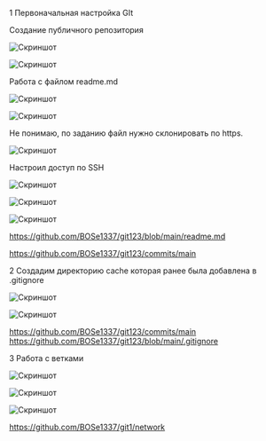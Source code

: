 1 Первоначальная настройка GIt

Создание публичного репозитория

![Скриншот](https://github.com/BOSe1337/git1/blob/main/1.jpg)

![Скриншот](https://github.com/BOSe1337/git1/blob/main/2.jpg)

Работа с файлом readme.md

![Скриншот](https://github.com/BOSe1337/git1/blob/main/3.jpg)

![Скриншот](https://github.com/BOSe1337/git1/blob/main/4.jpg)

Не понимаю, по заданию файл нужно склонировать по https.

![Скриншот](https://github.com/BOSe1337/git1/blob/main/5.jpg)

Настроил доступ по SSH

![Скриншот](https://github.com/BOSe1337/git1/blob/main/6.jpg)

![Скриншот](https://github.com/BOSe1337/git1/blob/main/7.jpg)

![Скриншот](https://github.com/BOSe1337/git1/blob/main/8.jpg)

https://github.com/BOSe1337/git123/blob/main/readme.md

https://github.com/BOSe1337/git123/commits/main

2 Создадим директорию cache которая ранее была добавлена в .gitignore

![Скриншот](https://github.com/BOSe1337/git1/blob/main/9.jpg)

![Скриншот](https://github.com/BOSe1337/git1/blob/main/10.jpg)

https://github.com/BOSe1337/git123/commits/main
https://github.com/BOSe1337/git123/blob/main/.gitignore

3 Работа с ветками

![Скриншот](https://github.com/BOSe1337/git1/blob/main/11.jpg)

![Скриншот](https://github.com/BOSe1337/git1/blob/main/12.jpg)

![Скриншот](https://github.com/BOSe1337/git1/blob/main/13.jpg)

https://github.com/BOSe1337/git1/network
